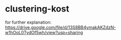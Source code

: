 # clustering-kost
for further explanation: https://drive.google.com/file/d/13S8BB4ymakAKZdzN-w1hOoL0TydOf5wh/view?usp=sharing
